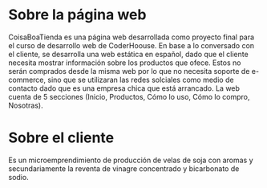 # Sobre la página web
CoisaBoaTienda es una página web desarrollada como proyecto final para el curso de desarrollo web de CoderHoouse.
En base a lo conversado con el cliente, se desarrolla una web estática en español, dado que el cliente necesita mostrar información sobre los productos que ofece.
Estos no serán comprados desde la misma web por lo que no necesita soporte de e-commerce, sino que se utilizaran las redes solciales como medio de contacto dado que es una empresa chica que está arrancado.
La web cuenta de 5 secciones (Inicio, Productos, Cómo lo uso, Cómo lo compro, Nosotras).

# Sobre el cliente
Es un microemprendimiento de producción de velas de soja con aromas y secundariamente la reventa de vinagre concentrado y bicarbonato de sodio.